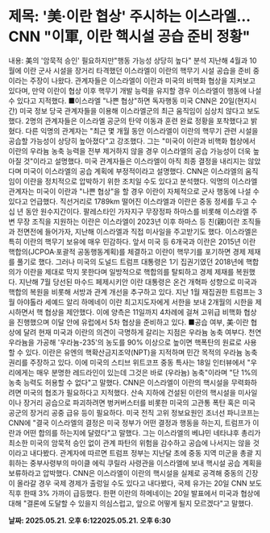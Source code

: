 # **제목: '美·이란 협상' 주시하는 이스라엘… CNN "이軍, 이란 핵시설 공습 준비 정황"**

  내용: 美의 '암묵적 승인' 필요하지만"행동 가능성 상당히 높다" 분석  지난해 4월과 10월에 이란 군사 시설을 장거리 타격했던 이스라엘이 이란의 핵무기 시설 공습을 준비 중이라는 주장이 나왔다. 관계자들은 이스라엘이 이란과 미국의 비핵화 협상을 지켜보고 있다며, 만약 이란이 협상 이후 핵무기 개발 능력을 유지할 경우 이스라엘이 행동에 나설 수 있다고 지적했다.    ■이스라엘 "나쁜 협상"하면 독자행동    미국 CNN은 20일(현지시간) 미국 정보 당국 관계자들을 이용해 이스라엘군의 최근 움직임이 심상치 않다고 보도했다. 2명의 관계자들은 이스라엘 공군의 탄약 이동과 훈련 완료 정황을 포착했다고 밝혔다. 다른 익명의 관계자는 "최근 몇 개월 동안 이스라엘이 이란의 핵무기 관련 시설을 공습할 가능성이 상당히 높아졌다"고 강조했다. 그는 "미국이 이란과 비핵화 협상에서 이란의 우라늄 농축 능력을 전부 제거하지 않을 경우 이스라엘의 공습 가능성이 더욱 높아질 것"이라고 설명했다. 미국 관계자들은 이스라엘이 아직 최종 결정을 내리지는 않았다며 미국이 이스라엘의 공습 계획에 부정적이라고 설명했다. CNN은 이스라엘의 움직임이 이란을 정치적으로 압박하기 위한 조치일 수도 있다고 분석했다. 익명의 이스라엘 관계자는 미국이 이란과 "나쁜 협상"을 할 경우 이란이 자체적으로 군사 행동에 나설 수 있다고 언급했다.    직선거리로 1789km 떨어진 이스라엘과 이란은 중동 정세를 두고 수십 년 동안 원수지간이다. 팔레스타인 가자지구 무장정파 하마스를 비롯해 이스라엘 주변 무장 조직을 지원하는 이란은 이스라엘이 2023년 이후 하마스 등 친(親)이란 조직들과 전면전에 들어가자, 지난해 이스라엘과 직접 미사일을 주고받기도 했다. 이스라엘은 특히 이란의 핵무기 보유에 매우 민감하다.    앞서 미국 등 6개국과 이란은 2015년 이란 핵합의(JCPOA·포괄적 공동행동계획)를 체결하고 이란이 핵무기를 포기하면 경제 제재를 풀기로 했다. 그러나 미국의 도널드 트럼프 대통령은 1기 집권기였던 2018년에 핵합의가 이란을 제대로 막지 못한다며 일방적으로 핵합의를 탈퇴하고 경제 제재를 복원했다.    지난해 7월 당선된 마수드 페제시키안 이란 대통령은 온건 개혁파 성향으로 미국과 핵합의 복원을 비롯해 서방과 관계 개선을 추구하고 있다. 지난 1월 재집권한 트럼프는 3월 아야톨라 세예드 알리 하메네이 이란 최고지도자에게 서한을 보내 2개월의 시한을 제시하면서 핵 협상을 제안했다. 이에 양측은 11일까지 4차례에 걸쳐 고위급 비핵화 협상을 진행했으며 이달 안에 유럽에서 5차 협상을 준비하고 있다.    ■공습 여부, 美·이란 협상에 달려    현재 미국과 이란의 의견이 극명하게 갈리는 지점은 우라늄 농축 여부다. 천연 우라늄을 가공해 '우라늄-235'의 농도를 90% 이상으로 높이면 핵폭탄의 원료로 사용할 수 있다. 이란은 유엔의 핵확산금지조약(NPT)을 지적하며 민간 목적의 우라늄 농축 권리를 주장하고 있다. 이에 미국의 스티브 위트코프 중동 특사는 18일 인터뷰에서 "우리에게는 매우 분명한 레드라인이 있는데 그것은 바로 (우라늄) 농축"이라며 "단 1%의 농축 능력도 허용할 수 없다"고 말했다.    CNN은 이스라엘이 이란의 핵시설을 무력화하려면 미국의 협조가 필요하다고 지적했다. 산속 지하에 건설된 이란의 핵시설을 미사일이나 장거리 공습으로 파괴하려면 벙커버스터를 비롯한 미국의 고관통 폭탄 혹은 미국 공군의 장거리 공중 급유 등이 필요하다.    미국 전직 고위 정보요원인 조너선 파니코프는 CNN에 "결국 이스라엘의 결정은 미국 정부가 어떤 결정과 행동을 하는지, 트럼프가 이란과 어떤 합의를 하는지에 달렸다"고 말했다. 그는 이스라엘의 베냐민 네타냐후 총리가 최소한 미국의 암묵적 승인 없이 관계 파탄의 위험을 감수하고 공습에 나서지는 않을 것이라고 내다봤다. 관계자에 따르면 트럼프 정부는 지난달 초에 중동 지역 미군을 총괄 지휘하는 중부사령부의 마이클 에릭 쿠릴라 사령관을 이스라엘에 보내 핵시설 공습 계획을 보류하라고 압박했다.    CNN은 이스라엘이 이란의 핵시설을 실제로 공격해 중동의 긴장이 올라갈 경우 국제 경제가 출렁일 수도 있다고 내다봤다, 국제 유가는 20일 CNN 보도 직후 한때 3% 가까이 급등했다.    한편 이란의 하메네이는 20일 발표에서 미국과 협상에 대해 "결론에 도달할 수 있을지 의심스럽고, 앞으로 어떻게 될지 모르겠다"고 말했다.

  **날짜: 2025.05.21. 오후 6:122025.05.21. 오후 6:30**